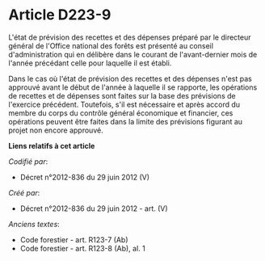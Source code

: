 # Article D223-9

L'état de prévision des recettes et des dépenses préparé par le directeur général de l'Office national des forêts est
présenté au conseil d'administration qui en délibère dans le courant de l'avant-dernier mois de l'année précédant celle pour
laquelle il est établi.

Dans le cas où l'état de prévision des recettes et des dépenses n'est pas approuvé avant le début de l'année à laquelle il se
rapporte, les opérations de recettes et de dépenses sont faites sur la base des prévisions de l'exercice précédent.
Toutefois, s'il est nécessaire et après accord du membre du corps du contrôle général économique et financier, ces opérations
peuvent être faites dans la limite des prévisions figurant au projet non encore approuvé.

**Liens relatifs à cet article**

_Codifié par_:

  - Décret n°2012-836 du 29 juin 2012 (V)

_Créé par_:

  - Décret n°2012-836 du 29 juin 2012 - art. (V)

_Anciens textes_:

  - Code forestier - art. R123-7 (Ab)
  - Code forestier - art. R123-8 (Ab), al. 1
